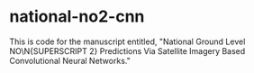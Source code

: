 # national-no2-cnn

This is code for the manuscript entitled, "National Ground Level NO\N{SUPERSCRIPT 2} Predictions Via Satellite Imagery Based Convolutional Neural Networks."
